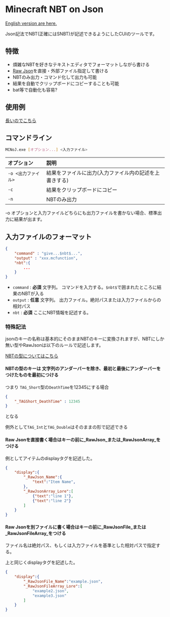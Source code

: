 # Minecraft NBT on Json

[English version are here.](./readme.md)

Json記法でNBT(正確にはSNBT)が記述できるようにしたCUIのツールです。

## 特徴

- 煩雑なNBTを好きなテキストエディタでフォーマットしながら書ける
- [Raw Json](https://minecraft.gamepedia.com/Commands#Raw_JSON_text)を直接・外部ファイル指定して書ける
- NBTのみ出力・コマンド化して出力も可能
- 結果を自動でクリップボードにコピーすることも可能
- bat等で自動化も容易?

## 使用例

[長いのでこちら](readme_demo/demoJP.md)


## コマンドライン

```sh
MCNoJ.exe [オプション...] <入力ファイル>
```

|オプション|説明|
|:-|:-|
| `-o <出力ファイル>`|結果をファイルに出力(入力ファイル内の記述を上書きする)|
| `-c`             |結果をクリップボードにコピー|
| `-n`             |NBTのみ出力|

-o オプションと入力ファイルどちらにも出力ファイルを書かない場合、標準出力に結果が出ます。

## 入力ファイルのフォーマット

```Json
{
    "command" : "give...$nbt$...",
    "output" : "xxx.mcfunction",
    "nbt":{
        ...
    }
}
```

- `command` : **必須** 文字列。 コマンドを入力する。`$nbt$`で囲まれたところに結果のNBTが入る
- `output` : **任意** 文字列。 出力ファイル。絶対パスまたは入力ファイルからの相対パス
- `nbt` : **必須** ここにNBT情報を記述する。

### 特殊記法

jsonのキーの名称は基本的にそのままNBTのキーに変換されますが、NBTにしか無い型やRawJsonは以下のルールで記述します。

[NBTの型についてはこちら](https://minecraft.gamepedia.com/NBT_format)

#### NBTの型のキーは 文字列のアンダーバーを除き、最初と最後にアンダーバーをつけたものを最初につける

つまり `TAG_Short`型の`DeathTime`を12345にする場合

``` json
{
    "_TAGShort_DeathTime" : 12345
}
```

となる

例外として`TAG_Int`と`TAG_Double`はそのままの形で記述できる

#### Raw Jsonを直接書く場合はキーの前に_RawJson_または_RawJsonArray_をつける

例としてアイテムのdisplayタグを記述した。

```json
{
    "display":{
        "_RawJson_Name":{
            "text":"Item Name",
        },
        "_RawJsonArray_Lore":[
            {"text":"line 1"},
            {"text":"line 2"}
        ]
    }
}
```

#### Raw Jsonを別ファイルに書く場合はキーの前に_RawJsonFile_または_RawJsonFileArray_をつける

ファイル名は絶対パス、もしくは入力ファイルを基準とした相対パスで指定する。

上と同じくdisplayタグを記述した。

```json
{
    "display":{
        "_RawJsonFile_Name":"example.json",
        "_RawJsonFileArray_Lore":[
            "example2.json",
            "example3.json"
        ]
    }
}
```
